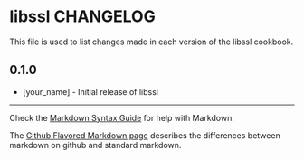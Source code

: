 libssl CHANGELOG
================

This file is used to list changes made in each version of the libssl cookbook.

0.1.0
-----
- [your_name] - Initial release of libssl

- - -
Check the [Markdown Syntax Guide](http://daringfireball.net/projects/markdown/syntax) for help with Markdown.

The [Github Flavored Markdown page](http://github.github.com/github-flavored-markdown/) describes the differences between markdown on github and standard markdown.
